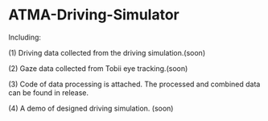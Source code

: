 # ATMA-Driving-Simulator

Including:

(1) Driving data collected from the driving simulation.(soon)

(2) Gaze data collected from Tobii eye tracking.(soon)

(3) Code of data processing is attached.  The processed and combined data can be found in release.

(4) A demo of designed driving simulation. (soon)


